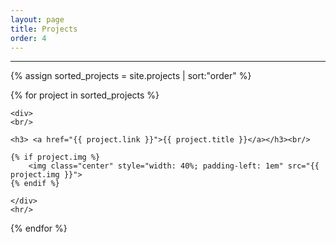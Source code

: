 ```yaml
---
layout: page
title: Projects
order: 4
---
```

<hr/>

<div>
{% assign sorted_projects = site.projects | sort:"order" %}

{% for project in sorted_projects %}

    <div>
    <br/>
    
    <h3> <a href="{{ project.link }}">{{ project.title }}</a></h3><br/>
    
    {% if project.img %}
        <img class="center" style="width: 40%; padding-left: 1em" src="{{ project.img }}">
    {% endif %}

    </div>
    <hr/>
{% endfor %}
</div>